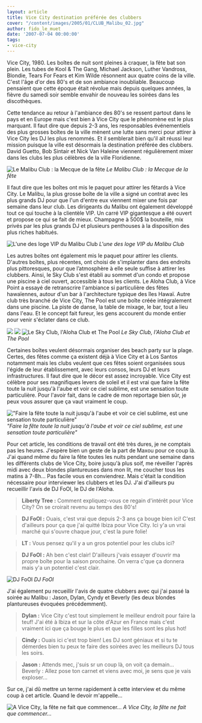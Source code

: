 ```yaml
---
layout: article
title: Vice City destination préférée des clubbers
cover: "/content/images/2005/01/CLUB_Malibu_02.jpg"
author: fido_le_muet
date: '2007-07-04 00:00:00'
tags:
- vice-city
---
```


Vice City, 1980. Les boîtes de nuit sont pleines à craquer, la fête bat son plein. Les tubes de Kool & The Gang, Michael Jackson, Luther Vandross, Blondie, Tears For Fears et Kim Wilde résonnent aux quatre coins de la ville. C'est l'âge d'or des 80's et de son ambiance inoubliable. Beaucoup pensaient que cette époque était révolue mais depuis quelques années, la fièvre du samedi soir semble envahir de nouveau les soirées dans les discothèques.

Cette tendance au retour à l'ambiance des 80's se ressent partout dans le pays et en Europe mais c'est bien à Vice City que le phénomène est le plus marquant. Il faut dire que depuis 2-3 ans, les responsables événementiels des plus grosses boîtes de la ville mènent une lutte sans merci pour attirer à Vice City les DJ les plus renommés. Et il semblerait bien qu'il ait réussi leur mission puisque la ville est désormais la destination préférée des clubbers. David Guetto, Bob Sintair et Nick Van Haleine viennent régulièrement mixer dans les clubs les plus célèbres de la ville Floridienne.

![Le Malibu Club : la Mecque de la fête](/content/images/2005/01/CLUB_Malibu_01.jpg)
_Le Malibu Club : la Mecque de la fête_

Il faut dire que les boîtes ont mis le paquet pour attirer les fêtards à Vice City. Le Malibu, la plus grosse boîte de la ville a signé un contrat avec les plus grands DJ pour que l'un d'entre eux viennent mixer une fois par semaine dans leur club. Les dirigeants du Malibu ont également développé tout ce qui touche à la clientèle VIP. Un carré VIP gigantesque a été ouvert et propose ce qui se fait de mieux. Champagne à 500$ la bouteille, mix privés par les plus grands DJ et plusieurs penthouses à la disposition des plus riches habitués.

![L'une des loge VIP du Malibu Club](/content/images/2005/01/CLUB_Malibu_Penthouse.jpg)
_L'une des loge VIP du Malibu Club_

Les autres boîtes ont également mis le paquet pour attirer les clients. D'autres boîtes, plus récentes, ont choisi de s'implanter dans des endroits plus pittoresques, pour que l’atmosphère à elle seule suffise à attirer les clubbers. Ainsi, le Sky Club s'est établi au sommet d'un condo et propose une piscine à ciel ouvert, accessible à tous les clients. Le Aloha Club, à Vice Point a essayé de retranscrire l'ambiance si particulière des fêtes hawaïennes, autour d'un bar à l'architecture typique des îles Hawaï. Autre club très branché de Vice City, The Pool est une boîte créée intégralement dans une piscine. La piste de danse, la table de mixage, le bar, tout a lieu dans l'eau. Et le concept fait fureur, les gens accourent du monde entier pour venir s'éclater dans ce club.

![](/content/images/2005/01/CLUB_Terrasse.jpg)
![](/content/images/2005/01/CLUB_Open_Bar.jpg)
![Le Sky Club, l'Aloha Club et The Pool](/content/images/2005/01/CLUB_Pool_Bar.jpg)
_Le Sky Club, l'Aloha Club et The Pool_

Certaines boîtes veulent désormais organiser des beach party sur la plage. Certes, des fêtes comme ça existent déjà à Vice City et à Los Santos notamment mais les clubs veulent que ces fêtes soient organisées sous l'égide de leur établissement, avec leurs consos, leurs DJ et leurs infrastructures. Il faut dire que le décor est assez incroyable. Vice City est célèbre pour ses magnifiques levers de soleil et il est vrai que faire la fête toute la nuit jusqu'à l'aube et voir ce ciel sublime, est une sensation toute particulière. Pour l'avoir fait, dans le cadre de mon reportage bien sûr, je peux vous assurer que ça vaut vraiment le coup.

!["Faire la fête toute la nuit jusqu'à l'aube et voir ce ciel sublime, est une sensation toute particulière"](/content/images/2005/01/CLUB_Sun.jpg)
_"Faire la fête toute la nuit jusqu'à l'aube et voir ce ciel sublime, est une sensation toute particulière"_

Pour cet article, les conditions de travail ont été très dures, je ne comptais pas les heures. J'espère bien un geste de la part de Maxou pour ce coup là. J'ai quand même du faire la fête toutes les nuits pendant une semaine dans les différents clubs de Vice City, boire jusqu'à plus soif, me réveiller l'après midi avec deux blondes plantureuses dans mon lit, me coucher tous les matins à 7-8h... Pas facile vous en conviendrez. Mais c'était la condition nécessaire pour interviewer les clubbers et les DJ. J'ai d'ailleurs pu recueillir l'avis de DJ FoOl, le DJ de l'Aloha.

> **Liberty Tree :** Comment expliquez-vous ce regain d'intérêt pour Vice City? On se croirait revenu au temps des 80's!

> **DJ FoOl :** Ouais, c'est vrai que depuis 2-3 ans ça bouge bien ici! C'est d'ailleurs pour ça que j'ai quitté Ibiza pour Vice City. Ici y'a un vrai marché qui s'ouvre chaque jour, c'est la pure folie!

> **LT :** Vous pensez qu'il y a un gros potentiel pour les clubs ici?

> **DJ FoOl :** Ah ben c'est clair! D'ailleurs j'vais essayer d'ouvrir ma propre boîte pour la saison prochaine. On verra c'que ça donnera mais y'a un potentiel c'est clair.

![DJ FoOl](/content/images/2005/01/CLUB_DJ.jpg)
_DJ FoOl_

J'ai également pu recueillir l'avis de quatre clubbers avec qui j'ai passé la soirée au Malibu : Jason, Dylan, Cyndy et Beverly (les deux blondes plantureuses évoquées précédemment).

> **Dylan :** Vice City c'est tout simplement le meilleur endroit pour faire la teuf! J'ai été à Ibiza et sur la côte d'Azur en France mais c'est vraiment ici que ça bouge le plus et que les filles sont les plus hot!

> **Cindy :** Ouais ici c'est trop bien! Les DJ sont géniaux et si tu te démerdes bien tu peux te faire des soirées avec les meilleurs DJ tous les soirs.

> **Jason :** Attends mec, j'suis sr un coup là, on voit ça demain...  
> Beverly : Allez pose ton carnet et viens avec moi, je sens que je vais exploser...

Sur ce, j'ai dû mettre un terme rapidement à cette interview et du même coup à cet article. Quand le devoir m'appelle...

![A Vice City, la fête ne fait que commencer...](/content/images/2005/01/CLUB_Malibu_02.jpg)
_A Vice City, la fête ne fait que commencer..._